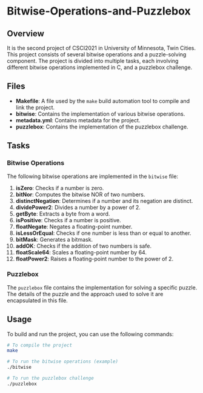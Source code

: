 # Bitwise-Operations-and-Puzzlebox

## Overview

It is the second project of CSCI2021 in University of Minnesota, Twin Cities. This project consists of several bitwise operations and a puzzle-solving component. The project is divided into multiple tasks, each involving different bitwise operations implemented in C, and a puzzlebox challenge.

## Files

- **Makefile**: A file used by the `make` build automation tool to compile and link the project.
- **bitwise**: Contains the implementation of various bitwise operations.
- **metadata.yml**: Contains metadata for the project.
- **puzzlebox**: Contains the implementation of the puzzlebox challenge.

## Tasks

### Bitwise Operations

The following bitwise operations are implemented in the `bitwise` file:

1. **isZero**: Checks if a number is zero.
2. **bitNor**: Computes the bitwise NOR of two numbers.
3. **distinctNegation**: Determines if a number and its negation are distinct.
4. **dividePower2**: Divides a number by a power of 2.
5. **getByte**: Extracts a byte from a word.
6. **isPositive**: Checks if a number is positive.
7. **floatNegate**: Negates a floating-point number.
8. **isLessOrEqual**: Checks if one number is less than or equal to another.
9. **bitMask**: Generates a bitmask.
10. **addOK**: Checks if the addition of two numbers is safe.
11. **floatScale64**: Scales a floating-point number by 64.
12. **floatPower2**: Raises a floating-point number to the power of 2.

### Puzzlebox

The `puzzlebox` file contains the implementation for solving a specific puzzle. The details of the puzzle and the approach used to solve it are encapsulated in this file.

## Usage

To build and run the project, you can use the following commands:

```sh
# To compile the project
make

# To run the bitwise operations (example)
./bitwise

# To run the puzzlebox challenge
./puzzlebox
